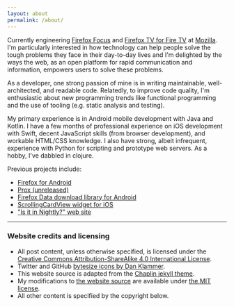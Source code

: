 ```yaml
---
layout: about
permalink: /about/
---
```


Currently engineering [Firefox Focus][focus] and [Firefox TV for Fire
TV][firetv] at [Mozilla][moz]. I'm particularly interested in how
technology can help people solve the tough problems they face in their
day-to-day lives and I'm delighted by the ways the web, as an open
platform for rapid communication and information, empowers users to
solve these problems.

As a developer, one strong passion of mine is in writing maintainable,
well-architected, and readable code. Relatedly, to improve code
quality, I'm enthusiastic about new programming trends like functional
programming and the use of tooling (e.g. static analysis and testing).

My primary experience is in Android mobile development with Java and
Kotlin.  I have a few months of professional experience on iOS
development with Swift, decent JavaScript skills (from browser
development), and workable HTML/CSS knowledge. I also have strong, albeit
infrequent, experience with Python for scripting and prototype web
servers. As a hobby, I've dabbled in clojure.

Previous projects include:
- [Firefox for Android][fxa]
- [Prox (unreleased)][prox]
- [Firefox Data download library for Android][fda]
- [ScrollingCardView widget for iOS][cardview]
- ["Is it in Nightly?" web site][iiin]

---

### Website credits and licensing
- All post content, unless otherwise specified, is licensed under the [Creative Commons Attribution-ShareAlike 4.0 International License][cc].
- Twitter and GitHub [bytesize icons by Dan Klammer][icons].
- This website source is adapted from the [Chaplin jekyll theme](https://github.com/bk2dcradle/Chaplin).
- My modifications to [the website source][source] are available under [the MIT license][license].
- All other content is specified by the copyright below.

[iiin]: http://mcomella.xyz/blog/2016/is-it-in-nightly-yet.html
[cardview]: http://mcomella.xyz/blog/2017/introducing-scrolling-card-view-for-ios.html
[fda]: https://github.com/mozilla-mobile/FirefoxData-android
[prox]: https://medium.com/firefox-ux/project-prox-4e4c4e155592
[fxa]: https://www.mozilla.org/firefox/android/
[moz]: https://www.mozilla.org
[focus]: https://www.mozilla.org/en-US/firefox/mobile/
[firetv]: https://blog.mozilla.org/blog/2017/12/20/firefox-is-now-on-amazon-fire-tv-happy-holiday-watching/
[cc]: https://creativecommons.org/licenses/by-sa/4.0/
[icons]: https://github.com/danklammer/bytesize-icons
[source]: https://github.com/mcomella/mcomella.github.com
[license]: https://github.com/mcomella/mcomella.github.com/blob/master/LICENSE
